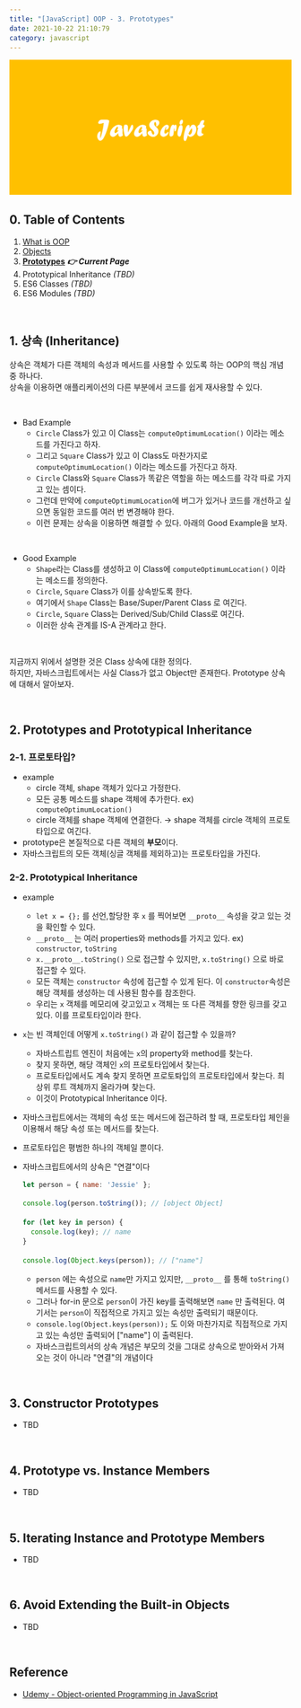 ```yaml
---
title: "[JavaScript] OOP - 3. Prototypes"
date: 2021-10-22 21:10:79
category: javascript
---
```


![](images/javascript.png)

## 0. Table of Contents

1. [What is OOP](/JavaScript/oop-1/) 
2. [Objects](/JavaScript/oop-2/)
3. **[Prototypes](/JavaScript/oop-3/)** ***👉 Current Page***
4. Prototypical Inheritance *(TBD)*
5. ES6 Classes *(TBD)*
6. ES6 Modules *(TBD)*

<br />

## 1. 상속 (Inheritance)

상속은 객체가 다른 객체의 속성과 메서드를 사용할 수 있도록 하는 OOP의 핵심 개념 중 하나다.  
상속을 이용하면 애플리케이션의 다른 부분에서 코드를 쉽게 재사용할 수 있다.

<br />

- Bad Example
    - `Circle` Class가 있고 이 Class는 `computeOptimumLocation()` 이라는 메소드를 가진다고 하자.
    - 그리고 `Square` Class가 있고 이 Class도 마찬가지로 `computeOptimumLocation()` 이라는 메소드를 가진다고 하자.
    - `Circle` Class와 `Square` Class가 똑같은 역할을 하는 메소드를 각각 따로 가지고 있는 셈이다.
    - 그런데 만약에 `computeOptimumLocation`에 버그가 있거나 코드를 개선하고 싶으면 동일한 코드를 여러 번 변경해야 한다.
    - 이런 문제는 상속을 이용하면 해결할 수 있다. 아래의 Good Example을 보자.

<br />

- Good Example
    - `Shape`라는 Class를 생성하고 이 Class에 `computeOptimumLocation()` 이라는 메소드를 정의한다.
    - `Circle`, `Square` Class가 이를 상속받도록 한다.
    - 여기에서 `Shape` Class는 Base/Super/Parent Class 로 여긴다.
    - `Circle`, `Square` Class는 Derived/Sub/Child Class로 여긴다.
    - 이러한 상속 관계를 IS-A 관계라고 한다.

<br />
    
지금까지 위에서 설명한 것은 Class 상속에 대한 정의다.  
하지만, 자바스크립트에서는 사실 Class가 없고 Object만 존재한다. Prototype 상속에 대해서 알아보자. 

<br />

## 2. Prototypes and Prototypical Inheritance

### 2-1. 프로토타입?

- example
    - circle 객체, shape 객체가 있다고 가정한다.
    - 모든 공통 메소드를 shape 객체에 추가한다. ex) `computeOptimumLocation()`
    - circle 객체를 shape 객체에 연결한다. → shape 객체를 circle 객체의 프로토타입으로 여긴다.
- prototype은 본질적으로 다른 객체의 **부모**이다.
- 자바스크립트의 모든 객체(싱글 객체를 제외하고)는 프로토타입을 가진다.

### 2-2. Prototypical Inheritance

- example
    - `let x = {};` 를 선언,할당한 후 `x` 를 찍어보면 `__proto__` 속성을 갖고 있는 것을 확인할 수 있다.
    - `__proto__` 는 여러 properties와 methods를 가지고 있다. ex) `constructor`, `toString`
    - `x.__proto__.toString()` 으로 접근할 수 있지만, `x.toString()` 으로 바로 접근할 수 있다.
    - 모든 객체는 `constructor` 속성에 접근할 수 있게 된다. 이 `constructor`속성은 해당 객체를 생성하는 데 사용된 함수를 참조한다.
    - 우리는 `x` 객체를 메모리에 갖고있고 `x` 객체는 또 다른 객체를 향한 링크를 갖고 있다. 이를 프로토타입이라 한다.
    
- `x`는 빈 객체인데 어떻게 `x.toString()` 과 같이 접근할 수 있을까?
    - 자바스트립트 엔진이 처음에는 `x`의 property와 method를 찾는다.
    - 찾지 못하면, 해당 객체인 `x`의 프로토타입에서 찾는다.
    - 프로토타입에서도 계속 찾지 못하면 프로토톼입의 프로토타입에서 찾는다. 최상위 루트 객체까지 올라가며 찾는다.
    - 이것이 Prototypical Inheritance 이다.
    
- 자바스크립트에서는 객체의 속성 또는 메서드에 접근하려 할 때, 프로토타입 체인을 이용해서 해당 속성 또는 메서드를 찾는다.
- 프로토타입은 평범한 하나의 객체일 뿐이다.
- 자바스크립트에서의 상속은 "연결"이다
    ```js
    let person = { name: 'Jessie' };
    
    console.log(person.toString()); // [object Object]
    
    for (let key in person) {
      console.log(key); // name
    }
    
    console.log(Object.keys(person)); // ["name"]
    ```
    - `person` 에는 속성으로 `name`만 가지고 있지만, `__proto__` 를 통해 `toString()` 메서드를 사용할 수 있다.
    - 그러나 for-in 문으로 `person`이 가진 key를 출력해보면 `name` 만 출력된다. 여기서는 `person`이 직접적으로 가지고 있는 속성만 출력되기 때문이다.
    - `console.log(Object.keys(person));` 도 이와 마찬가지로 직접적으로 가지고 있는 속성만 출력되어 ["name"] 이 출력된다.
    - 자바스크립트의서의 상속 개념은 부모의 것을 그대로 상속으로 받아와서 가져오는 것이 아니라 "연결"의 개념이다

<br />

## 3. Constructor Prototypes

- TBD

<br />

## 4. Prototype vs. Instance Members

- TBD

<br />

## 5. Iterating Instance and Prototype Members

- TBD

<br />

## 6. Avoid Extending the Built-in Objects

- TBD

<br />

## Reference

- [Udemy - Object-oriented Programming in JavaScript](https://www.udemy.com/course/javascript-object-oriented-programming/)